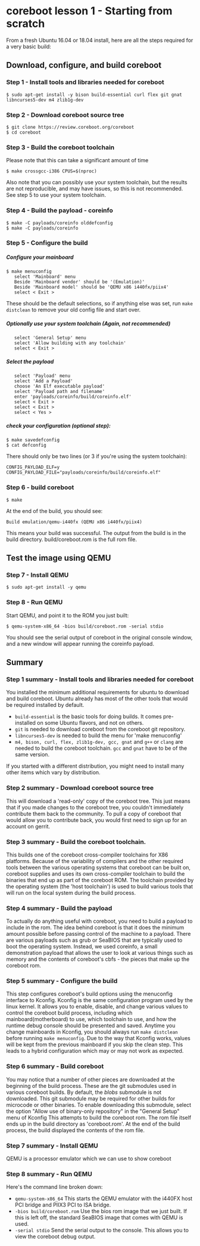 coreboot lesson 1 - Starting from scratch
=========================================

From a fresh Ubuntu 16.04 or 18.04 install, here are all the steps required for
a very basic build:

Download, configure, and build coreboot
---------------------------------------

### Step 1 - Install tools and libraries needed for coreboot
    $ sudo apt-get install -y bison build-essential curl flex git gnat libncurses5-dev m4 zlib1g-dev

### Step 2 - Download coreboot source tree
    $ git clone https://review.coreboot.org/coreboot
    $ cd coreboot

### Step 3 - Build the coreboot toolchain
Please note that this can take a significant amount of time

    $ make crossgcc-i386 CPUS=$(nproc)

Also note that you can possibly use your system toolchain, but the results are
not reproducible, and may have issues, so this is not recommended.  See step 5
to use your system toolchain.

### Step 4 - Build the payload - coreinfo
    $ make -C payloads/coreinfo olddefconfig
    $ make -C payloads/coreinfo

### Step 5 - Configure the build

##### Configure your mainboard
    $ make menuconfig
       select 'Mainboard' menu
       Beside 'Mainboard vendor' should be '(Emulation)'
       Beside 'Mainboard model' should be 'QEMU x86 i440fx/piix4'
       select < Exit >
These should be the default selections, so if anything else was set, run
`make distclean` to remove your old config file and start over.

##### Optionally use your system toolchain (Again, not recommended)
       select 'General Setup' menu
       select 'Allow building with any toolchain'
       select < Exit >

##### Select the payload
       select 'Payload' menu
       select 'Add a Payload'
       choose 'An Elf executable payload'
       select 'Payload path and filename'
       enter 'payloads/coreinfo/build/coreinfo.elf'
       select < Exit >
       select < Exit >
       select < Yes >

##### check your configuration (optional step):

    $ make savedefconfig
    $ cat defconfig

There should only be two lines (or 3 if you're using the system toolchain):

    CONFIG_PAYLOAD_ELF=y
    CONFIG_PAYLOAD_FILE="payloads/coreinfo/build/coreinfo.elf"

### Step 6 - build coreboot
    $ make

At the end of the build, you should see:

    Build emulation/qemu-i440fx (QEMU x86 i440fx/piix4)

This means your build was successful. The output from the build is in the build
directory. build/coreboot.rom is the full rom file.

Test the image using QEMU
-------------------------

### Step 7 - Install QEMU
    $ sudo apt-get install -y qemu

### Step 8 - Run QEMU
Start QEMU, and point it to the ROM you just built:

    $ qemu-system-x86_64 -bios build/coreboot.rom -serial stdio

You should see the serial output of coreboot in the original console window, and
a new window will appear running the coreinfo payload.

Summary
-------

### Step 1 summary - Install tools and libraries needed for coreboot
You installed the minimum additional requirements for ubuntu to download and
build coreboot. Ubuntu already has most of the other tools that would be
required installed by default.

* `build-essential` is the basic tools for doing builds.  It comes pre-installed
on some Ubuntu flavors, and not on others.
* `git` is needed to download coreboot from the coreboot git repository.
* `libncurses5-dev` is needed to build the menu for 'make menuconfig'
* `m4, bison, curl, flex, zlib1g-dev, gcc, gnat` and `g++` or `clang`
are needed to build the coreboot toolchain. `gcc` and `gnat` have to be
of the same version.

If you started with a different distribution, you might need to install many
other items which vary by distribution.

### Step 2 summary - Download coreboot source tree
This will download a 'read-only' copy of the coreboot tree. This just means
that if you made changes to the coreboot tree, you couldn't immediately
contribute them back to the community. To pull a copy of coreboot that would
allow you to contribute back, you would first need to sign up for an account on
gerrit.

### Step 3 summary - Build the coreboot toolchain.
This builds one of the coreboot cross-compiler toolchains for X86 platforms.
Because of the variability of compilers and the other required tools between
the various operating systems that coreboot can be built on, coreboot supplies
and uses its own cross-compiler toolchain to build the binaries that end up as
part of the coreboot ROM. The toolchain provided by the operating system (the
'host toolchain') is used to build various tools that will run on the local
system during the build process.

### Step 4 summary - Build the payload
To actually do anything useful with coreboot, you need to build a payload to
include in the rom. The idea behind coreboot is that it does the minimum amount
possible before passing control of the machine to a payload. There are various
payloads such as grub or SeaBIOS that are typically used to boot the operating
system. Instead, we used coreinfo, a small demonstration payload that allows the
user to look at various things such as memory and the contents of coreboot's
cbfs - the pieces that make up the coreboot rom.

### Step 5 summary - Configure the build
This step configures coreboot's build options using the menuconfig interface to
Kconfig. Kconfig is the same configuration program used by the linux kernel. It
allows you to enable, disable, and change various values to control the coreboot
build process, including which mainboard(motherboard) to use, which toolchain to
use, and how the runtime debug console should be presented and saved.
Anytime you change mainboards in Kconfig, you should always run `make distclean`
before running `make menuconfig`. Due to the way that Kconfig works, values will
be kept from the previous mainboard if you skip the clean step. This leads to a
hybrid configuration which may or may not work as expected.

### Step 6 summary - Build coreboot
You may notice that a number of other pieces are downloaded at the beginning of
the build process. These are the git submodules used in various coreboot builds.
By default, the _blobs_ submodule is not downloaded. This git submodule may be
required for other builds for microcode or other binaries. To enable downloading
this submodule, select the option "Allow use of binary-only repository" in the
"General Setup" menu of Kconfig
This attempts to build the coreboot rom. The rom file itself ends up in the
build directory as 'coreboot.rom'. At the end of the build process, the build
displayed the contents of the rom file.

### Step 7 summary - Install QEMU
QEMU is a processor emulator which we can use to show coreboot

### Step 8 summary - Run QEMU
Here's the command line broken down:
* `qemu-system-x86_64`
This starts the QEMU emulator with the i440FX host PCI bridge and PIIX3 PCI to
ISA bridge.
* `-bios build/coreboot.rom`
Use the bios rom image that we just built. If this is left off, the standard
SeaBIOS image that comes with QEMU is used.
* `-serial stdio`
Send the serial output to the console. This allows you to view the coreboot
debug output.
